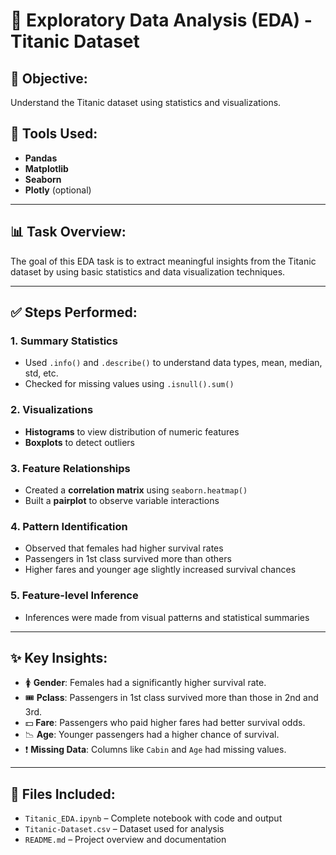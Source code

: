 # 🚢 Exploratory Data Analysis (EDA) - Titanic Dataset

## 🎯 Objective:
Understand the Titanic dataset using statistics and visualizations.

## 🧰 Tools Used:
- **Pandas**
- **Matplotlib**
- **Seaborn**
- **Plotly** (optional)

---

## 📊 Task Overview:

The goal of this EDA task is to extract meaningful insights from the Titanic dataset by using basic statistics and data visualization techniques.

---

## ✅ Steps Performed:

### 1. Summary Statistics
- Used `.info()` and `.describe()` to understand data types, mean, median, std, etc.
- Checked for missing values using `.isnull().sum()`

### 2. Visualizations
- **Histograms** to view distribution of numeric features
- **Boxplots** to detect outliers

### 3. Feature Relationships
- Created a **correlation matrix** using `seaborn.heatmap()`
- Built a **pairplot** to observe variable interactions

### 4. Pattern Identification
- Observed that females had higher survival rates
- Passengers in 1st class survived more than others
- Higher fares and younger age slightly increased survival chances

### 5. Feature-level Inference
- Inferences were made from visual patterns and statistical summaries

---

## ✨ Key Insights:

- 🚺 **Gender**: Females had a significantly higher survival rate.
- 🎟️ **Pclass**: Passengers in 1st class survived more than those in 2nd and 3rd.
- 💵 **Fare**: Passengers who paid higher fares had better survival odds.
- 📉 **Age**: Younger passengers had a higher chance of survival.
- ❗ **Missing Data**: Columns like `Cabin` and `Age` had missing values.

---

## 📁 Files Included:
- `Titanic_EDA.ipynb` – Complete notebook with code and output
- `Titanic-Dataset.csv` – Dataset used for analysis
- `README.md` – Project overview and documentation

